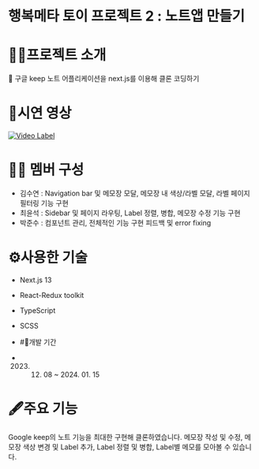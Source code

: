 # 행복메타 토이 프로젝트 2 : 노트앱 만들기

# 🏋️‍♀️프로젝트 소개
👻 구글 keep 노트 어플리케이션을 next.js를 이용해 클론 코딩하기


# 🎥시연 영상

[![Video Label](https://blog.kakaocdn.net/dn/cyJML9/btsDHnv80rU/QNhjhEB9t3gllNHRaDdedK/img.png)](https://youtu.be/vrjqFqPJpmU?si=USRgfJYEsYgtRKyG)

# 🙋‍♀️ 멤버 구성
- 김수연 : Navigation bar 및 메모장 모달, 메모장 내 색상/라벨 모달, 라벨 페이지 필터링 기능 구현
- 최윤석 : Sidebar 및 페이지 라우팅, Label 정렬, 병합, 메모장 수정 기능 구현
- 박준수 : 컴포넌트 관리, 전체적인 기능 구현 피드백 및 error fixing

# ⚙️사용한 기술
- Next.js 13
- React-Redux toolkit
- TypeScript
- SCSS

- #📅개발 기간
- 2023. 12. 08 ~ 2024. 01. 15

# 🖋️주요 기능
Google keep의 노트 기능을 최대한 구현해 클론하였습니다.
메모장 작성 및 수정, 메모장 색상 변경 및 Label 추가, Label 정렬 및 병합, Label별 메모를 모아볼 수 있습니다.
